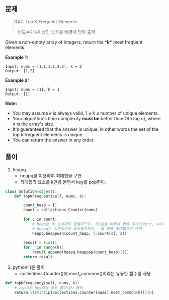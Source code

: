 ## 문제

> 347. Top K Frequent Elements
>
> 빈도수가 k이상인 숫자를 배열에 담아 출력

Given a non-empty array of integers, return the ***k\*** most frequent elements.

**Example 1:**

```
Input: nums = [1,1,1,2,2,3], k = 2
Output: [1,2]
```

**Example 2:**

```
Input: nums = [1], k = 1
Output: [1]
```

**Note:**

- You may assume *k* is always valid, 1 ≤ *k* ≤ number of unique elements.
- Your algorithm's time complexity **must be** better than O(*n* log *n*), where *n* is the array's size.
- It's guaranteed that the answer is unique, in other words the set of the top k frequent elements is unique.
- You can return the answer in any order.



## 풀이

1. heapq
   - heapq를 이용하여 최대힙을 구현
   - 최대힙의 요소를 k만큼 돌면서 key를 pop한다.

```python
class Solution(object):
    def topKFrequent(self, nums, k):

        count_heap = []
        count = collections.Counter(nums)
        
        for c in count:
            # heap은 키 순서대로 정렬되므로, 키/값을 바꿔서 힙에 추가(key:c, value:count[k])
            # heapq는 기본적으로 최소힙이므로, -를 통해 최대힙으로 변환
            heapq.heappush(count_heap, (-count[c], c))
            
        result = list()
        for _ in range(k):
            result.append(heapq.heappop(count_heap)[1])
        return result
```

2. python다운 풀이
   - collections.Counter()에 most_common()이라는 유용한 함수를 사용

```python
def topKFrequency(self, nums, k):
    # zip으로 key값을 모두 뽑아내서 출력
    return list(*zip(collections.Counter(nums).most_common(k)))[0]
```

